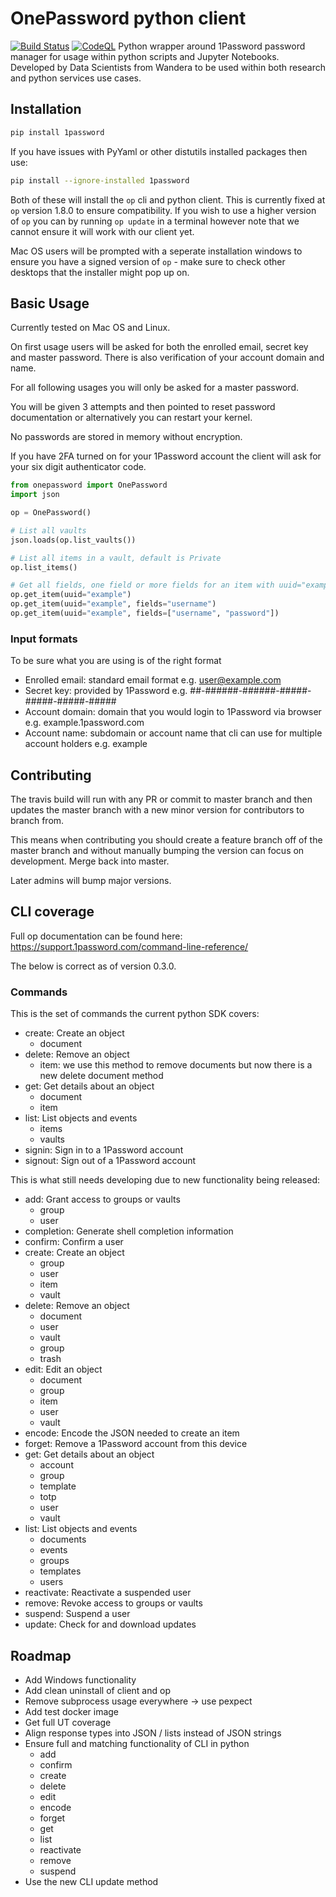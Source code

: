 # OnePassword python client
[![Build Status](https://travis-ci.org/wandera/1password-client.svg?branch=master)](https://travis-ci.org/wandera/1password-client)
[![CodeQL](https://github.com/wandera/1password-client/actions/workflows/codeql-analysis.yml/badge.svg)](https://github.com/wandera/1password-client/actions/workflows/codeql-analysis.yml)
Python wrapper around 1Password password manager for usage within python scripts and
Jupyter Notebooks. Developed by Data Scientists from Wandera to be used within both 
research and python services use cases.


## Installation
```bash
pip install 1password
```

If you have issues with PyYaml or other distutils installed packages then use:
```bash
pip install --ignore-installed 1password
```


Both of these will install the `op` cli and python client. 
This is currently fixed at `op` version 1.8.0 to ensure compatibility. If you wish to use a higher version of `op` you
can by running `op update` in a terminal however note that we cannot ensure it will work with our client yet. 

Mac OS users will be prompted with a seperate installation windows to ensure you have a signed version of `op` - make
sure to check other desktops that the installer might pop up on. 

## Basic Usage
Currently tested on Mac OS and Linux.

On first usage users will be asked for both the enrolled email, secret key and master 
password. There is also verification of your account domain and name. 

For all following usages you will only be asked for a master password.

You will be given 3 attempts and then pointed to reset password documentation or alternatively you can
restart your kernel.

No passwords are stored in memory without encryption.

If you have 2FA turned on for your 1Password account the client will ask for your six digit authenticator code.

```python
from onepassword import OnePassword
import json

op = OnePassword()

# List all vaults 
json.loads(op.list_vaults())

# List all items in a vault, default is Private
op.list_items()

# Get all fields, one field or more fields for an item with uuid="example"
op.get_item(uuid="example")
op.get_item(uuid="example", fields="username")
op.get_item(uuid="example", fields=["username", "password"])

```

### Input formats
To be sure what you are using is of the right format

- Enrolled email: standard email format e.g. user@example.com 
- Secret key: provided by 1Password e.g. ##-######-######-#####-#####-#####-#####
- Account domain: domain that you would login to 1Password via browser e.g. example.1password.com
- Account name: subdomain or account name that cli can use for multiple account holders e.g. example

## Contributing 
The travis build will run with any PR or commit to master branch and then updates 
the master branch with a new minor version for contributors to branch from.

This means when contributing you should create a feature branch off of the master branch and without 
manually bumping the version can focus on development. Merge back into master.

Later admins will bump major versions.

## CLI coverage
Full op documentation can be found here: https://support.1password.com/command-line-reference/

The below is correct as of version 0.3.0.
### Commands
This is the set of commands the current python SDK covers:
- create: Create an object
    - document
- delete: Remove an object
    - item: we use this method to remove documents but now there is a new delete document method
- get: Get details about an object
    - document
    - item
- list: List objects and events
    - items
    - vaults
- signin: Sign in to a 1Password account
- signout: Sign out of a 1Password account


This is what still needs developing due to new functionality being released:
- add: Grant access to groups or vaults
    - group 
    - user
- completion: Generate shell completion information
- confirm: Confirm a user
- create: Create an object
    - group
    - user
    - item
    - vault 
- delete: Remove an object
    - document
    - user
    - vault
    - group
    - trash
- edit: Edit an object
    - document
    - group
    - item
    - user
    - vault
- encode: Encode the JSON needed to create an item
- forget: Remove a 1Password account from this device
- get: Get details about an object
    - account
    - group
    - template
    - totp
    - user
    - vault
- list: List objects and events
    - documents
    - events
    - groups
    - templates
    - users
- reactivate: Reactivate a suspended user
- remove: Revoke access to groups or vaults
- suspend: Suspend a user
- update: Check for and download updates

## Roadmap
- Add Windows functionality
- Add clean uninstall of client and op
- Remove subprocess usage everywhere -> use pexpect
- Add test docker image
- Get full UT coverage
- Align response types into JSON / lists instead of JSON strings
- Ensure full and matching functionality of CLI in python
    - add
    - confirm
    - create
    - delete
    - edit
    - encode
    - forget
    - get
    - list
    - reactivate
    - remove
    - suspend
- Use the new CLI update method

